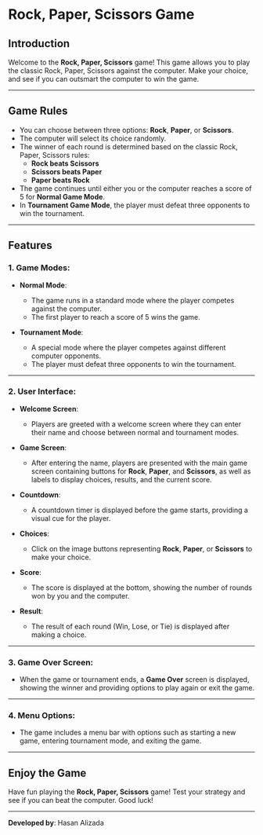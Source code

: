 # Rock, Paper, Scissors Game

## Introduction

Welcome to the **Rock, Paper, Scissors** game! This game allows you to play the classic Rock, Paper, Scissors against the computer. Make your choice, and see if you can outsmart the computer to win the game.

---

## Game Rules

- You can choose between three options: **Rock**, **Paper**, or **Scissors**.
- The computer will select its choice randomly.
- The winner of each round is determined based on the classic Rock, Paper, Scissors rules:
  - **Rock beats Scissors**
  - **Scissors beats Paper**
  - **Paper beats Rock**
- The game continues until either you or the computer reaches a score of 5 for **Normal Game Mode**.
- In **Tournament Game Mode**, the player must defeat three opponents to win the tournament.

---

## Features

### 1. **Game Modes:**

- **Normal Mode**: 
  - The game runs in a standard mode where the player competes against the computer.
  - The first player to reach a score of 5 wins the game.
  
- **Tournament Mode**: 
  - A special mode where the player competes against different computer opponents.
  - The player must defeat three opponents to win the tournament.

---

### 2. **User Interface:**

- **Welcome Screen**: 
  - Players are greeted with a welcome screen where they can enter their name and choose between normal and tournament modes.

- **Game Screen**: 
  - After entering the name, players are presented with the main game screen containing buttons for **Rock**, **Paper**, and **Scissors**, as well as labels to display choices, results, and the current score.

- **Countdown**: 
  - A countdown timer is displayed before the game starts, providing a visual cue for the player.

- **Choices**:
  - Click on the image buttons representing **Rock**, **Paper**, or **Scissors** to make your choice.

- **Score**:
  - The score is displayed at the bottom, showing the number of rounds won by you and the computer.

- **Result**: 
  - The result of each round (Win, Lose, or Tie) is displayed after making a choice.

---

### 3. **Game Over Screen:**

- When the game or tournament ends, a **Game Over** screen is displayed, showing the winner and providing options to play again or exit the game.

---

### 4. **Menu Options:**

- The game includes a menu bar with options such as starting a new game, entering tournament mode, and exiting the game.

---

## Enjoy the Game

Have fun playing the **Rock, Paper, Scissors** game! Test your strategy and see if you can beat the computer. Good luck!

---

**Developed by**: Hasan Alizada

